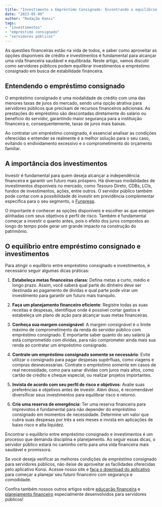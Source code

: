```yaml
---
title: "Investimento x Empréstimo Consignado: Encontrando o equilíbrio ideal para servidores públicos"
date: "2023-05-09"
author: "Redação Konsi"
tags:
- "investimentos"
- "empréstimo consignado"
- "servidores públicos"
---
```


As questões financeiras estão na vida de todos, e saber como aproveitar as opções disponíveis de crédito e investimentos é fundamental para alcançar uma vida financeira saudável e equilibrada. Neste artigo, vamos discutir como servidores públicos podem equilibrar investimentos e empréstimo consignado em busca de estabilidade financeira.

## Entendendo o empréstimo consignado

O empréstimo consignado é uma modalidade de crédito com uma das menores taxas de juros do mercado, sendo uma opção atrativa para servidores públicos que precisam de recursos financeiros adicionais. As prestações do empréstimo são descontadas diretamente do salário ou benefício do servidor, garantindo maior segurança para a instituição financeira e, consequentemente, taxas de juros mais baixas.

Ao contratar um empréstimo consignado, é essencial analisar as condições oferecidas e entender se realmente é a melhor solução para o seu caso, evitando o endividamento excessivo e o comprometimento do orçamento familiar.

## A importância dos investimentos

Investir é fundamental para quem deseja alcançar a independência financeira e garantir um futuro mais próspero. Há diversas modalidades de investimentos disponíveis no mercado, como Tesouro Direto, CDBs, LCIs, fundos de investimentos, ações, entre outros. O servidor público também pode contar com a possibilidade de investir em previdência complementar específica para o seu segmento, o [Funpresp](https://www.funpresp.com.br/).

O importante é conhecer as opções disponíveis e escolher as que estejam alinhadas com seus objetivos e perfil de risco. Também é fundamental começar a investir o quanto antes, pois o efeito dos juros compostos ao longo do tempo pode gerar um grande impacto na construção do patrimônio.

## O equilíbrio entre empréstimo consignado e investimentos

Para atingir o equilíbrio entre empréstimo consignado e investimentos, é necessário seguir algumas dicas práticas:

1. **Estabeleça metas financeiras claras**: Defina metas a curto, médio e longo prazo. Assim, você saberá qual parte do dinheiro deve ser destinada ao pagamento de dívidas e qual parte pode virar um investimento para garantir um futuro mais tranquilo.

2. **Faça um planejamento financeiro eficiente**: Registre todas as suas receitas e despesas, identifique onde é possível cortar gastos e estabeleça um plano de ação para alcançar suas metas financeiras.

3. **Conheça sua margem consignável**: A margem consignável é o limite máximo de comprometimento da renda do servidor público com empréstimo consignado. É importante saber quanto do seu salário já está comprometido com dívidas, para não comprometer ainda mais sua renda ao contratar um empréstimo consignado.

4. **Contrate um empréstimo consignado somente se necessário**: Evite utilizar o consignado para pagar despesas supérfluas, como viagens e compras desnecessárias. Contrate o empréstimo somente em casos de real necessidade, como para sanar dívidas com juros mais altos, como cartão de crédito e cheque especial, ou realizar projetos importantes.

5. **Invista de acordo com seu perfil de risco e objetivos**: Avalie suas preferências e objetivos antes de investir. Além disso, é recomendável diversificar seus investimentos para equilibrar risco e retorno.

6. **Crie uma reserva de emergência**: Ter uma reserva financeira para imprevistos é fundamental para não depender do empréstimo consignado em momentos de necessidade. Determine um valor que cubra suas despesas por três a seis meses e invista em aplicações de baixo risco e alta liquidez.

Encontrar o equilíbrio entre empréstimo consignado e investimentos é um processo que demanda disciplina e planejamento. Ao seguir essas dicas, o servidor público estará no caminho certo para uma vida financeira mais saudável e promissora.

Se você deseja verificar as melhores condições de empréstimo consignado para servidores públicos, não deixe de aproveitar as facilidades oferecidas pelo aplicativo Konsi. Acesse nosso site e [faça o download do aplicativo](https://konsi.com.br/app) para começar a planejar seu futuro financeiro com segurança e comodidade.

Confira também nossos outros artigos sobre [educação financeira](https://konsi.com.br/blog/educacao-financeira-para-servidores-guia-pratico) e [planejamento financeiro](https://konsi.com.br/blog/planejamento-aposentadoria-para-servidores-publicos) especialmente desenvolvidos para servidores públicos!